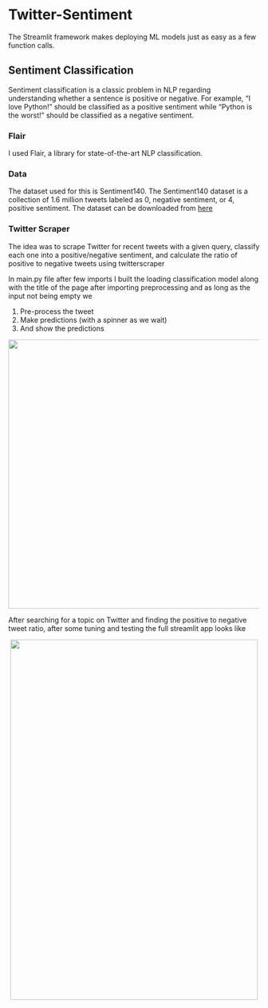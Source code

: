 # Twitter-Sentiment
The Streamlit framework makes deploying ML models just as easy as a few function calls.

## Sentiment Classification
Sentiment classification is a classic problem in NLP regarding understanding whether a sentence is positive or negative.
For example, “I love Python!” should be classified as a positive sentiment while “Python is the worst!” should be classified as a negative sentiment.

### Flair
I used Flair, a library for state-of-the-art NLP classification.

### Data
The dataset used for this is Sentiment140. The Sentiment140 dataset is a collection of 1.6 million tweets labeled as 0, negative sentiment, or 4, positive sentiment.
The dataset can be downloaded from [here](https://www.kaggle.com/kazanova/sentiment140#training.1600000.processed.noemoticon.csv)
### Twitter Scraper
The idea was to scrape Twitter for recent tweets with a given query, classify each one into a positive/negative sentiment, and calculate the ratio of positive to negative tweets using twitterscraper

In main.py file after few imports I built the loading classification model along with the title of the page
after importing preprocessing and as long as the input not being empty we 
1. Pre-process the tweet
2. Make predictions (with a spinner as we wait)
3. And show the predictions

<p align="center">
  <img width="875" height="539" src="https://miro.medium.com/max/875/1*XV4dAKO62pf9haLUpAF_-Q.png">
</p>

After searching for a topic on Twitter and finding the positive to negative tweet ratio, after some tuning and testing the full streamlit app looks like

<p align="center">
  <img width="496" height="722" src="https://miro.medium.com/max/750/1*esHRI9XA0gwwug8lO5QSgw.gif">
</p>
